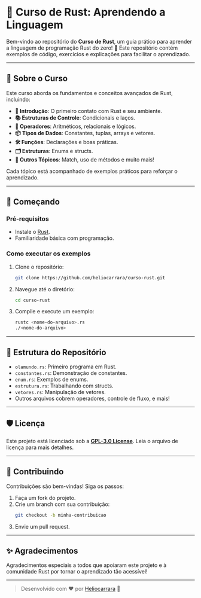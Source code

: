 # 🚀 Curso de Rust: Aprendendo a Linguagem

Bem-vindo ao repositório do **Curso de Rust**, um guia prático para aprender a linguagem de programação Rust do zero! 🦀 Este repositório contém exemplos de código, exercícios e explicações para facilitar o aprendizado.

---

## 📖 Sobre o Curso

Este curso aborda os fundamentos e conceitos avançados de Rust, incluindo:
- **🌟 Introdução**: O primeiro contato com Rust e seu ambiente.
- **📚 Estruturas de Controle**: Condicionais e laços.
- **🧮 Operadores**: Aritméticos, relacionais e lógicos.
- **📦 Tipos de Dados**: Constantes, tuplas, arrays e vetores.
- **🛠️ Funções**: Declarações e boas práticas.
- **🗂️ Estruturas**: Enums e structs.
- **🎲 Outros Tópicos**: Match, uso de métodos e muito mais!

Cada tópico está acompanhado de exemplos práticos para reforçar o aprendizado.

---

## 🚀 Começando

### Pré-requisitos
- Instale o [Rust](https://www.rust-lang.org/tools/install).
- Familiaridade básica com programação.

### Como executar os exemplos
1. Clone o repositório:
   ```bash
   git clone https://github.com/heliocarrara/curso-rust.git
   ```
2. Navegue até o diretório:
   ```bash
   cd curso-rust
   ```
3. Compile e execute um exemplo:
   ```bash
   rustc <nome-do-arquivo>.rs
   ./<nome-do-arquivo>
   ```

---

## 📂 Estrutura do Repositório

- `olamundo.rs`: Primeiro programa em Rust.
- `constantes.rs`: Demonstração de constantes.
- `enum.rs`: Exemplos de enums.
- `estrutura.rs`: Trabalhando com structs.
- `vetores.rs`: Manipulação de vetores.
- Outros arquivos cobrem operadores, controle de fluxo, e mais!

---

## 🛡️ Licença

Este projeto está licenciado sob a **[GPL-3.0 License](LICENSE)**. Leia o arquivo de licença para mais detalhes.

---

## 🤝 Contribuindo

Contribuições são bem-vindas! Siga os passos:
1. Faça um fork do projeto.
2. Crie um branch com sua contribuição:
   ```bash
   git checkout -b minha-contribuicao
   ```
3. Envie um pull request.

---

## ✨ Agradecimentos

Agradecimentos especiais a todos que apoiaram este projeto e à comunidade Rust por tornar o aprendizado tão acessível!

---

> Desenvolvido com ❤️ por [Heliocarrara](https://github.com/heliocarrara) 🦀

